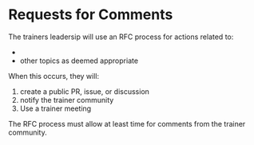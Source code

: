 # Requests for Comments

The trainers leadersip will use an RFC process for actions related to:
- <subset of assigned powers> 
- other topics as deemed appropriate
  
When this occurs, they will:
  1. create a public PR, issue, or discussion
  1. notify the trainer community
  1. Use a trainer meeting
  
The RFC process must allow at least <x> time for comments from the trainer community. 

